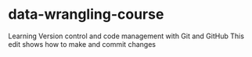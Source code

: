# data-wrangling-course
Learning Version control and code management with Git and GitHub
This edit shows how to make and commit changes
